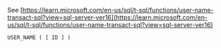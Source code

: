 See [https://learn.microsoft.com/en-us/sql/t-sql/functions/user-name-transact-sql?view=sql-server-ver16](https://learn.microsoft.com/en-us/sql/t-sql/functions/user-name-transact-sql?view=sql-server-ver16)
```
USER_NAME ( [ ID ] )
```
